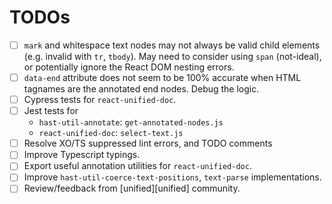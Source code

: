 # TODOs

- [ ] `mark` and whitespace text nodes may not always be valid child elements (e.g. invalid with `tr`, `tbody`).  May need to consider using `span` (not-ideal), or potentially ignore the React DOM nesting errors.
- [ ] `data-end` attribute does not seem to be 100% accurate when HTML tagnames are the annotated end nodes.  Debug the logic.
- [ ] Cypress tests for `react-unified-doc`.
- [ ] Jest tests for
	- `hast-util-annotate`: `get-annotated-nodes.js`
	- `react-unified-doc`: `select-text.js`
- [ ] Resolve XO/TS suppressed lint errors, and TODO comments
- [ ] Improve Typescript typings.
- [ ] Export useful annotation utilities for `react-unified-doc`.
- [ ] Improve `hast-util-coerce-text-positions`, `text-parse` implementations.
- [ ] Review/feedback from [unified][unified] community.
